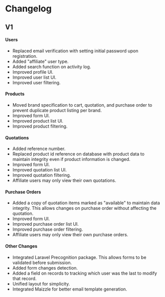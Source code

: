# Changelog

## V1

#### Users
- Replaced email verification with setting initial password upon registration.
- Added "affiliate" user type.
- Added search function on activity log.
- Improved profile UI.
- Improved user list UI.
- Improved user filtering.


#### Products
- Moved brand specification to cart, quotation, and purchase order to prevent duplicate product listing per brand.
- Improved form UI.
- Improved product list UI.
- Improved product filtering.

#### Quotations
- Added reference number.
- Replaced product id reference on database with product data to maintain integrity even if product information is changed.
- Improved form UI.
- Improved quotation list UI.
- Improved quotation filtering.
- Affiliate users may only view their own quotations.

#### Purchase Orders
- Added a copy of quotation items marked as "available" to maintain data integrity. This allows changes on purchase order without affecting the quotation.
- Improved form UI.
- Improved purchase order list UI.
- Improved purchase order filtering.
- Affiliate users may only view their own purchase orders.

#### Other Changes
- Integrated Laravel Precognition package. This allows forms to be validated before submission.
- Added form changes detection. 
- Added a field on records to tracking which user was the last to modify that record.
- Unified layout for simplicity.
- Integrated Maizzle for better email template generation.
